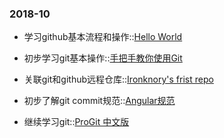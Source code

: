 ### 2018-10

* 学习github基本流程和操作::[Hello World](https://guides.github.com/activities/hello-world/)

* 初步学习git基本操作::[手把手教你使用Git](https://blog.csdn.net/mango9126/article/details/68946439)

* 关联git和github远程仓库::[Ironknory's frist repo](https://github.com/Ironknory/hello-world)

* 初步了解git commit规范::[Angular规范](https://github.com/angular/angular/blob/master/CONTRIBUTING.md#-commit-message-guidelines)

* 继续学习git::[ProGit 中文版](NULL)
